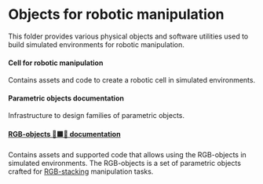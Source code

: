 # Objects for robotic manipulation

This folder provides various physical objects and software utilities used to
build simulated environments for robotic manipulation.

#### Cell for robotic manipulation
Contains assets and code to create a robotic cell in simulated environments.

#### Parametric objects documentation
Infrastructure to design families of parametric objects.

#### [RGB-objects &#128721;&#129001;&#128311; documentation](props/rgb_objects/README.md)
Contains assets and supported code that allows using the RGB-objects in
simulated environments. The RGB-objects is a set of parametric objects crafted
for [RGB-stacking][rgb_stacking] manipulation tasks.


<!-- Hyperlinks  -->

[rgb_stacking]: https://github.com/deepmind/rgb_stacking
